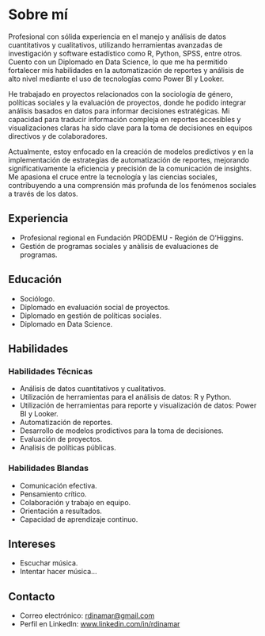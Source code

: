 # Sobre mí

Profesional con sólida experiencia en el manejo y análisis de datos cuantitativos y cualitativos, utilizando herramientas avanzadas de investigación y software estadístico como R, Python, SPSS, entre otros. Cuento con un Diplomado en Data Science, lo que me ha permitido fortalecer mis habilidades en la automatización de reportes y análisis de alto nivel mediante el uso de tecnologías como Power BI y Looker.

He trabajado en proyectos relacionados con la sociología de género, políticas sociales y la evaluación de proyectos, donde he podido integrar análisis basados en datos para informar decisiones estratégicas. Mi capacidad para traducir información compleja en reportes accesibles y visualizaciones claras ha sido clave para la toma de decisiones en equipos directivos y de colaboradores.

Actualmente, estoy enfocado en la creación de modelos predictivos y en la implementación de estrategias de automatización de reportes, mejorando significativamente la eficiencia y precisión de la comunicación de insights. Me apasiona el cruce entre la tecnología y las ciencias sociales, contribuyendo a una comprensión más profunda de los fenómenos sociales a través de los datos.

## Experiencia

- Profesional regional en Fundación PRODEMU - Región de O'Higgins.
- Gestión de programas sociales y anàlisis de evaluaciones de programas.

## Educación

- Sociólogo.
- Diplomado en evaluación social de proyectos.
- Diplomado en gestión de políticas sociales.
- Diplomado en Data Science.

## Habilidades

### Habilidades Técnicas
* Análisis de datos cuantitativos y cualitativos.
* Utilización de herramientas para el análisis de datos: R y Python.
* Utilización de herramientas para reporte y visualización de datos: Power BI y Looker.
* Automatización de reportes.
* Desarrollo de modelos prodictivos para la toma de decisiones.
* Evaluación de proyectos.
* Analisis de políticas públicas.
  
### Habilidades Blandas
* Comunicación efectiva.
* Pensamiento crítico.
* Colaboración y trabajo en equipo.
* Orientación a resultados.
* Capacidad de aprendizaje continuo.

## Intereses

- Escuchar música.
- Intentar hacer música...

## Contacto

- Correo electrónico: rdinamar@gmail.com
- Perfil en Linkedln: www.linkedin.com/in/rdinamar 


